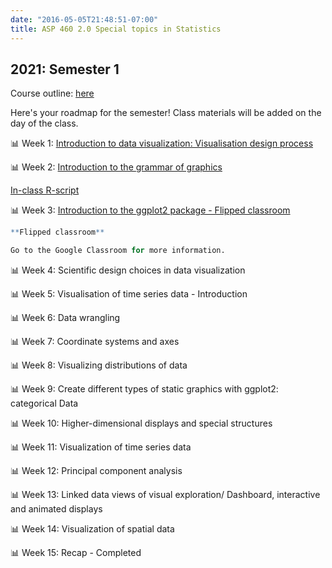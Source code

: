 ```yaml
---
date: "2016-05-05T21:48:51-07:00"
title: ASP 460 2.0 Special topics in Statistics 
---
```


## 2021: Semester 1

Course outline: [here](/CO/ASP_460_20_DataVisualisation.pdf)

Here's your roadmap for the semester! Class materials will be added on the day of the class.

 📊 Week 1: [Introduction to data visualization: Visualisation design process](/slides/lesson1viz.html) 


📊 Week 2: [Introduction to the grammar of graphics](/slides/lesson3viz2021.html)

[In-class R-script](/slides/code/scatterplot.R)

📊 Week 3: [Introduction to the ggplot2 package - Flipped classroom](/slides/mpg_visualization.html)

```r
**Flipped classroom**

Go to the Google Classroom for more information.
```

📊 Week 4: Scientific design choices in data visualization

📊 Week 5: Visualisation of time series data - Introduction

📊 Week 6: Data wrangling

📊 Week 7: Coordinate systems and axes

📊 Week 8: Visualizing distributions of data

📊 Week 9: Create different types of static graphics with ggplot2: categorical Data

📊 Week 10: Higher-dimensional displays and special structures

📊 Week 11: Visualization of time series data

📊 Week 12: Principal component analysis


📊 Week 13:  Linked data views of visual exploration/ Dashboard, interactive and animated displays

📊 Week 14: Visualization of spatial data

📊 Week 15: Recap - Completed 





